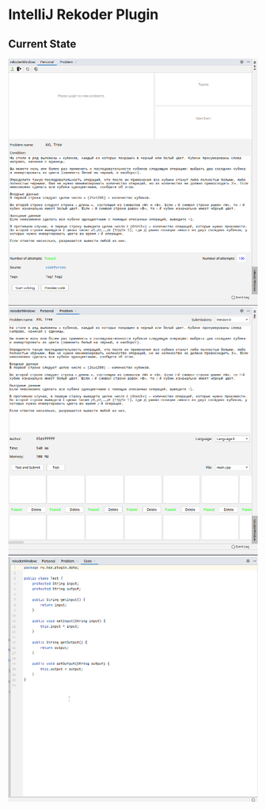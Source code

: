 # IntelliJ Rekoder Plugin

## Current State
![Main window](./images/17-04-21-1.png)
![Problem window](./images/17-04-21-2.png)
![Code window](./images/17-04-21-3.png)